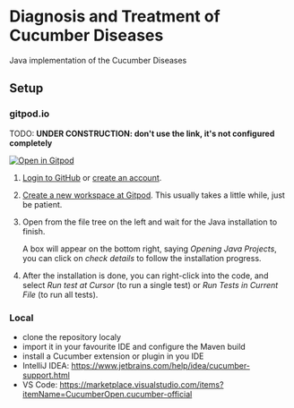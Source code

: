 # Diagnosis and Treatment of Cucumber Diseases

Java implementation of the Cucumber Diseases

## Setup

### gitpod.io

TODO: **UNDER CONSTRUCTION: don't use the link, it's not configured completely**


[![Open in Gitpod](https://gitpod.io/button/open-in-gitpod.svg)](https://gitpod.io/#https://github.com/rolger/cucumber-diseases-java)

1. [Login to GitHub](https://github.com/login) or [create an account](https://github.com/join).

2. [Create a new workspace at Gitpod](https://gitpod.io/new/#https://github.com/Nagarro-Technical-Coaching-Workshops/cucumber-diseases).
   This usually takes a little while, just be patient.

3. Open  from the file tree on the left and wait for the Java installation to finish.

   A box will appear on the bottom right, saying _Opening Java Projects_, you can click on _check details_ to follow the installation progress.

4. After the installation is done, you can right-click into the code, and select _Run test at Cursor_ (to run a single test) or _Run Tests in Current File_ (to run all tests).

### Local

* clone the repository localy
* import it in your favourite IDE and configure the Maven build
* install a Cucumber extension or plugin in you IDE
* IntelliJ IDEA: https://www.jetbrains.com/help/idea/cucumber-support.html
* VS Code: https://marketplace.visualstudio.com/items?itemName=CucumberOpen.cucumber-official
